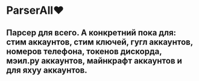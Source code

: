 # ParserAll♥️
Парсер для всего. А конкретний пока для: стим аккаунтов, стим ключей, гугл аккаунтов, номеров телефона, токенов дискорда, мэил.ру аккаунтов, майнкрафт аккаунтов и для яхуу аккаунтов.
-------------------------------------------------------------------------------------------------------------------------------------------------------------------------------



